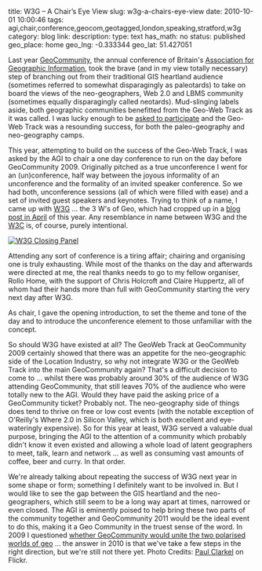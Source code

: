 title: W3G – A Chair’s Eye View
slug: w3g-a-chairs-eye-view
date: 2010-10-01 10:00:46
tags: agi,chair,conference,geocom,geotagged,london,speaking,stratford,w3g
category: blog
link: 
description: 
type: text
has_math: no
status: published
geo_place: home
geo_lng: -0.333344
geo_lat: 51.427051

Last year [GeoCommunity](http://www.agi.org.uk/agi-geocommunity/ "http://www.agi.org.uk/agi-geocommunity/"), the annual conference of Britain's [Association for Geographic Information](http://www.agi.org.uk/ "http://www.agi.org.uk/"), took the brave (and in my view totally necessary) step of branching out from their traditional GIS heartland audience (sometimes referred to somewhat disparagingly as paleotards) to take on board the views of the neo-geographers, Web 2.0 and LBMS community (sometimes equally disparagingly called neotards). Mud-slinging labels aside, both geographic communities benefitted from the Geo-Web Track as it was called. I was lucky enough to be [asked to participate](/2009/09/25/know-your-place-adding-geographic-intelligence-to-your-content/ "/2009/09/25/know-your-place-adding-geographic-intelligence-to-your-content/") and the Geo-Web Track was a resounding success, for both the paleo-geography and neo-geography camps.

This year, attempting to build on the success of the Geo-Web Track, I was asked by the AGI to chair a one day conference to run on the day before GeoCommunity 2009. Originally pitched as a true unconference I went for an (un)conference, half way between the joyous informality of an unconference and the formality of an invited speaker conference. So we had both, unconference sessions (all of which were filled with ease) and a set of invited guest speakers and keynotes. Trying to think of a name, I came up with [W3G](http://www.w3gconf.com/ "http://www.w3gconf.com/") ... the 3 W's of Geo, which had cropped up in a [blog post in April](/2010/04/16/the-3-ws-of-geo-and-hyperlocal-deities-and-a-pachyderm/ "/2010/04/16/the-3-ws-of-geo-and-hyperlocal-deities-and-a-pachyderm/") of this year. Any resemblance in name between W3G and the [W3C](http://www.w3.org/ "http://www.w3.org/") is, of course, purely intentional.

[![W3G Closing Panel](http://farm5.static.flickr.com/4085/5033695482_f8730f0148_d.jpg)](http://www.flickr.com/photos/paul_clarke/5033695482/ "W3G Closing Panel")

Attending any sort of conference is a tiring affair; chairing and organising one is truly exhausting. While most of the thanks on the day and afterwards were directed at me, the real thanks needs to go to my fellow organiser, Rollo Home, with the support of Chris Holcroft and Claire Huppertz, all of whom had their hands more than full with GeoCommunity starting the very next day after W3G.

As chair, I gave the opening introduction, to set the theme and tone of the day and to introduce the unconference element to those unfamiliar with the concept.



So should W3G have existed at all? The GeoWeb Track at GeoCommunity 2009 certainly showed that there was an appetite for the neo-geographic side of the Location Industry, so why not integrate W3G or the GeoWeb Track into the main GeoCommunity again? That's a difficult decision to come to ... whilst there was probably around 30% of the audience of W3G attending GeoCommunity, that still leaves 70% of the audience who were totally new to the AGI. Would they have paid the asking price of a GeoCommunity ticket? Probably not. The neo-geography side of things does tend to thrive on free or low cost events (with the notable exception of O'Reilly's Where 2.0 in Silicon Valley, which is both excellent and eye-wateringly expensive). So for this year at least, W3G served a valuable dual purpose, bringing the AGI to the attention of a community which probably didn't know it even existed and allowing a whole load of latent geographers to meet, talk, learn and network ... as well as consuming vast amounts of coffee, beer and curry. In that order.

We're already talking about repeating the success of W3G next year in some shape or form; something I definitely want to be involved in. But I would like to see the gap between the GIS heartland and the neo-geographers, which still seem to be a long way apart at times, narrowed or even closed. The AGI is eminently poised to help bring these two parts of the community together and GeoCommunity 2011 would be the ideal event to do this, making it a Geo Community in the truest sense of the word. In 2009 I questioned [whether GeoCommunity would unite the two polarised worlds of geo](/2009/09/07/geocommunity-09-bridging-the-gap-between-the-gis-and-neogeo-worlds/ "/2009/09/07/geocommunity-09-bridging-the-gap-between-the-gis-and-neogeo-worlds/") ... the answer in 2010 is that we've take a few steps in the right direction, but we're still not there yet.
Photo Credits: [Paul Clarkel](http://www.flickr.com/photos/paul_clarke/5033695482/ "http://www.flickr.com/photos/paul_clarke/5033695482/") on Flickr.


